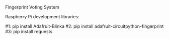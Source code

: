 Fingerprint Voting System

Raspberry Pi development libraries:

#1: pip install Adafruit-Blinka
#2: pip install adafruit-circuitpython-fingerprint
#3: pip install requests
